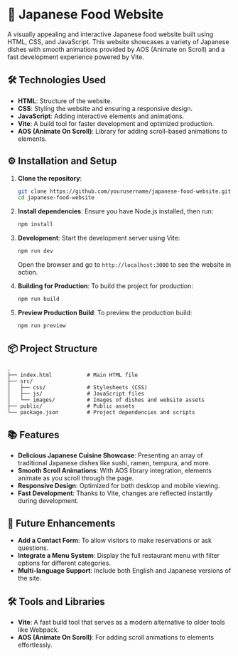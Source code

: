 
# 🍣 Japanese Food Website

A visually appealing and interactive Japanese food website built using HTML, CSS, and JavaScript. This website showcases a variety of Japanese dishes with smooth animations provided by AOS (Animate on Scroll) and a fast development experience powered by Vite.

## 🛠 Technologies Used
- **HTML**: Structure of the website.
- **CSS**: Styling the website and ensuring a responsive design.
- **JavaScript**: Adding interactive elements and animations.
- **Vite**: A build tool for faster development and optimized production.
- **AOS (Animate On Scroll)**: Library for adding scroll-based animations to elements.

## ⚙️ Installation and Setup

1. **Clone the repository**:
   ```bash
   git clone https://github.com/yourusername/japanese-food-website.git
   cd japanese-food-website
   ```

2. **Install dependencies**:
   Ensure you have Node.js installed, then run:
   ```bash
   npm install
   ```

3. **Development**:
   Start the development server using Vite:
   ```bash
   npm run dev
   ```
   Open the browser and go to `http://localhost:3000` to see the website in action.

4. **Building for Production**:
   To build the project for production:
   ```bash
   npm run build
   ```

5. **Preview Production Build**:
   To preview the production build:
   ```bash
   npm run preview
   ```

## 📦 Project Structure

```
.
├── index.html           # Main HTML file
├── src/
│   ├── css/             # Stylesheets (CSS)
│   ├── js/              # JavaScript files
│   └── images/          # Images of dishes and website assets
├── public/              # Public assets
└── package.json         # Project dependencies and scripts
```

## 📚 Features
- **Delicious Japanese Cuisine Showcase**: Presenting an array of traditional Japanese dishes like sushi, ramen, tempura, and more.
- **Smooth Scroll Animations**: With AOS library integration, elements animate as you scroll through the page.
- **Responsive Design**: Optimized for both desktop and mobile viewing.
- **Fast Development**: Thanks to Vite, changes are reflected instantly during development.

## 🚀 Future Enhancements
- **Add a Contact Form**: To allow visitors to make reservations or ask questions.
- **Integrate a Menu System**: Display the full restaurant menu with filter options for different categories.
- **Multi-language Support**: Include both English and Japanese versions of the site.

## 🛠 Tools and Libraries
- **Vite**: A fast build tool that serves as a modern alternative to older tools like Webpack.
- **AOS (Animate On Scroll)**: For adding scroll animations to elements effortlessly.

